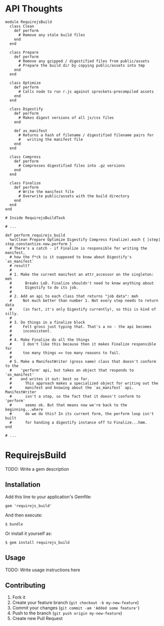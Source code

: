 # API Thoughts

    module RequirejsBuild
      class Clean
        def perform
          # Remove any stale build files
        end
      end

      class Prepare
        def perform
          # Remove any gzipped / digestified files from public/assets
          # Prepare the build dir by copying public/assets into tmp
        end
      end

      class Optimize
        def perform
          # Calls node to run r.js against sprockets-precompiled assets
        end
      end

      class Digestify
        def perform
          # Makes digest versions of all js/css files
        end

        def as_manifest
          # Returns a hash of filename / digestified filename pairs for
          #   writing the manifest file
        end
      end

      class Compress
        def perform
          # Compresses digestified files into .gz versions
        end
      end

      class Finalize
        def perform
          # Write the manifest file
          # Overwrite public/assets with the build directory
        end
      end
    end

    # Inside RequirejsBuildTask

    # ...

    def perform_requirejs_build
      %w(Clean Prepare Optimize Digestify Compress Finalize).each { |step| step.constantize.new.perform }
      # There's a catch - if Finalize is responsible for writing the manifest,
      # how the f*ck is it supposed to know about Digestify's `as_manifest`
      # result?
      #
      # 1. Make the current manifest an attr_accessor on the singleton: meh
      #      Breaks LoD. Finalize shouldn't need to know anything about
      #      Digestify to do its job.
      #
      # 2. Add an api to each class that returns "job data": meh
      #     Not much better than number 1. Not every step needs to return data
      #     (in fact, it's only Digestify currently), so this is kind of silly.
      #
      # 3. Do things in a finalize block
      #     Felt gross just typing that. That's a no - the api becomes
      #     inconsistent.
      #
      # 4. Make Finalize do all the things
      #     I don't like this because then it makes Finalize responsible for
      #     too many things == too many reasons to fail.
      #
      # 5. Make a ManifestWriter (gross name) class that doesn't conform to the
      #    'perform' api, but takes an object that responds to 'as_manifest'
      #    and writes it out: best so far.
      #      This approach makes a specialized object for writing out the
      #      manifest and knowing about the `as_manifest` api. ManifestWriter
      #      isn't a step, so the fact that it doesn't conform to 'perform'
      #      seems ok. But that means now we're back to the beginning...where
      #      do we do this? In its current form, the perform loop isn't built
      #      for handing a digestify instance off to Finalize...hmm.
    end

    # ...


# RequirejsBuild

TODO: Write a gem description

## Installation

Add this line to your application's Gemfile:

    gem 'requirejs_build'

And then execute:

    $ bundle

Or install it yourself as:

    $ gem install requirejs_build

## Usage

TODO: Write usage instructions here

## Contributing

1. Fork it
2. Create your feature branch (`git checkout -b my-new-feature`)
3. Commit your changes (`git commit -am 'Added some feature'`)
4. Push to the branch (`git push origin my-new-feature`)
5. Create new Pull Request
